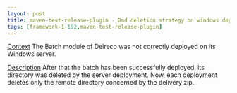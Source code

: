 ```yaml
---
layout: post
title: maven-test-release-plugin - Bad deletion strategy on windows deployments
tags: [framework-1-192,maven-test-release-plugin]
---
```

<u>Context</u>
The Batch module of Delreco was not correctly deployed on its Windows server.

<u>Description</u>
After that the batch has been successfully deployed, its directory was deleted by the server  deployment.
Now, each deployment deletes only the remote directory concerned by the delivery zip.
